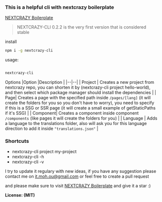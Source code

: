 ### This is a helpful cli with nextcrazy boilerplate

[NEXTCRAZY Boilerplate](https://github.com/mohammadou1/nextcrazy)

>NEXTCRAZY-CLI 0.2.2 is the very first version that is considered stable

install
```bash
npm i -g nextcrazy-cli
```

usage:

```bash

nextcrazy-cli

```

Options
|Option  |Description  |
|--|--|
| Project | Creates a new project from nextcrazy repo, you can shorten it by (nextcrazy-cli project hello-world), and then select which package manager should install the dependencies |
| Page| Creates a page with the specified path inside ```/pages/[lang]``` (it will create the folders for you so you don't have to worry), you need to specify if this is a SSG or SSR page (it will create a small example of getStaticPaths if it's SSG) |
| Component| Creates a component inside component ```/components``` (like pages it will create the folders for you) |
| Language | Adds a language to the translations folder, also will ask you for this language direction to add it inside ```"translations.json"``` |


### Shortcuts

- nextcrazy-cli project my-project
- nextcrazy-cli -h 
- nextcrazy-cli -v


I try to update it regulary with new ideas, if you have any suggestion please contact me on 
<it.moh.ou@gmail.com>
or feel free to create a pull request

and please make sure to visit [NEXTCRAZY Boilerplate](https://github.com/mohammadou1/nextcrazy) and give it a star :)



**License: (MIT)**